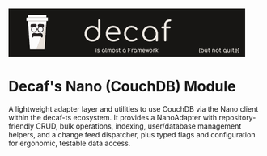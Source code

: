 ![Banner](./workdocs/assets/Banner.png)

# Decaf's Nano (CouchDB) Module

A lightweight adapter layer and utilities to use CouchDB via the Nano client within the decaf-ts ecosystem. It provides a NanoAdapter with repository-friendly CRUD, bulk operations, indexing, user/database management helpers, and a change feed dispatcher, plus typed flags and configuration for ergonomic, testable data access.